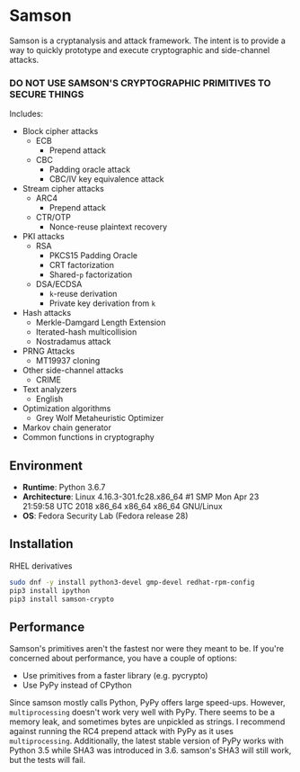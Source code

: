 # Samson

Samson is a cryptanalysis and attack framework. The intent is to provide a way to quickly prototype and execute cryptographic and side-channel attacks.


### **DO NOT USE SAMSON'S CRYPTOGRAPHIC PRIMITIVES TO SECURE THINGS**

Includes:
* Block cipher attacks
    * ECB
        * Prepend attack
    * CBC
        * Padding oracle attack
        * CBC/IV key equivalence attack
* Stream cipher attacks
    * ARC4
        * Prepend attack
    * CTR/OTP
        * Nonce-reuse plaintext recovery
* PKI attacks
    * RSA
        * PKCS15 Padding Oracle
        * CRT factorization
        * Shared-`p` factorization
    * DSA/ECDSA
        * `k`-reuse derivation
        * Private key derivation from `k`
* Hash attacks
    * Merkle-Damgard Length Extension
    * Iterated-hash multicollision
    * Nostradamus attack
* PRNG Attacks
    * MT19937 cloning
* Other side-channel attacks
    * CRIME
* Text analyzers
    * English
* Optimization algorithms
    * Grey Wolf Metaheuristic Optimizer
* Markov chain generator
* Common functions in cryptography


## Environment
* **Runtime**: Python 3.6.7
* **Architecture**: Linux 4.16.3-301.fc28.x86_64 #1 SMP Mon Apr 23 21:59:58 UTC 2018 x86_64 x86_64 x86_64 GNU/Linux
* **OS**: Fedora Security Lab (Fedora release 28)


## Installation
RHEL derivatives
```bash
sudo dnf -y install python3-devel gmp-devel redhat-rpm-config
pip3 install ipython
pip3 install samson-crypto
```


## Performance
Samson's primitives aren't the fastest nor were they meant to be. If you're concerned about performance, you have a couple of options:

* Use primitives from a faster library (e.g. pycrypto)
* Use PyPy instead of CPython

Since samson mostly calls Python, PyPy offers large speed-ups. However, `multiprocessing` doesn't work very well with PyPy. There seems to be a memory leak, and sometimes bytes are unpickled as strings. I recommend against running the RC4 prepend attack with PyPy as it uses `multiprocessing`. Additionally, the latest stable version of PyPy works with Python 3.5 while SHA3 was introduced in 3.6. samson's SHA3 will still work, but the tests will fail.